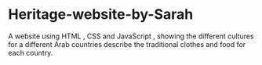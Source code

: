 # Heritage-website-by-Sarah
A website using HTML , CSS and JavaScript , showing the different cultures for a different Arab countries  describe the traditional clothes and food for each country.
